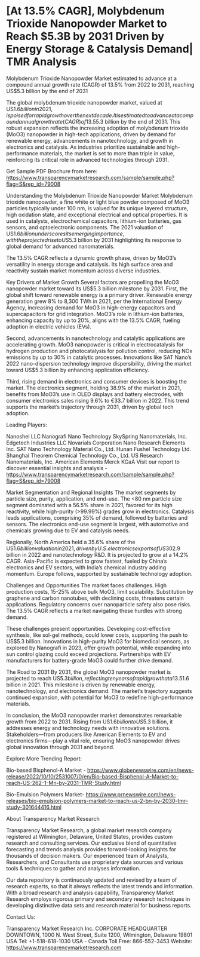 # [At 13.5% CAGR], Molybdenum Trioxide Nanopowder Market to Reach $5.3B by 2031 Driven by Energy Storage & Catalysis Demand| TMR Analysis
Molybdenum Trioxide Nanopowder Market estimated to advance at a compound annual growth rate (CAGR) of 13.5% from 2022 to 2031, reaching US$5.3 billion by the end of 2031

The global molybdenum trioxide nanopowder market, valued at US$1.6 billion in 2021, is poised for rapid growth over the next decade. It is estimated to advance at a compound annual growth rate (CAGR) of 13.5% from 2022 to 2031, reaching US$5.3 billion by the end of 2031. This robust expansion reflects the increasing adoption of molybdenum trioxide (MoO3) nanopowder in high-tech applications, driven by demand for renewable energy, advancements in nanotechnology, and growth in electronics and catalysis. As industries prioritize sustainable and high-performance materials, the market is set to more than triple in value, reinforcing its critical role in advanced technologies through 2031.

Get Sample PDF Brochure from here: https://www.transparencymarketresearch.com/sample/sample.php?flag=S&rep_id=79008

Understanding the Molybdenum Trioxide Nanopowder Market
Molybdenum trioxide nanopowder, a fine white or light blue powder composed of MoO3 particles typically under 100 nm, is valued for its unique layered structure, high oxidation state, and exceptional electrical and optical properties. It is used in catalysts, electrochemical capacitors, lithium-ion batteries, gas sensors, and optoelectronic components. The 2021 valuation of US$1.6 billion underscores its emerging importance, with the projected rise to US$5.3 billion by 2031 highlighting its response to global demand for advanced nanomaterials.

The 13.5% CAGR reflects a dynamic growth phase, driven by MoO3’s versatility in energy storage and catalysis. Its high surface area and reactivity sustain market momentum across diverse industries.

Key Drivers of Market Growth
Several factors are propelling the MoO3 nanopowder market toward its US$5.3 billion milestone by 2031. First, the global shift toward renewable energy is a primary driver. Renewable energy generation grew 8% to 8,300 TWh in 2021, per the International Energy Agency, increasing demand for MoO3 in high-energy capacitors and supercapacitors for grid integration. MoO3’s role in lithium-ion batteries, enhancing capacity by up to 20%, aligns with the 13.5% CAGR, fueling adoption in electric vehicles (EVs).

Second, advancements in nanotechnology and catalytic applications are accelerating growth. MoO3 nanopowder is critical in electrocatalysis for hydrogen production and photocatalysis for pollution control, reducing NOx emissions by up to 30% in catalytic processes. Innovations like SAT Nano’s 2022 nano-dispersion technology improve dispersibility, driving the market toward US$5.3 billion by enhancing application efficiency.

Third, rising demand in electronics and consumer devices is boosting the market. The electronics segment, holding 38.9% of the market in 2021, benefits from MoO3’s use in OLED displays and battery electrodes, with consumer electronics sales rising 9.6% to €33.7 billion in 2022. This trend supports the market’s trajectory through 2031, driven by global tech adoption.

Leading Players:

Nanoshel LLC
Nanografi Nano Technology
SkySpring Nanomaterials, Inc.
Edgetech Industries LLC
Novarials Corporation
Nano Research Elements Inc.
SAT Nano Technology Material Co., Ltd.
Hunan Fushel Technology Ltd.
Shanghai Theorem Chemical Technology Co., Ltd.
US Research Nanomaterials, Inc.
American Elements
Merck KGaA
Visit our report to discover essential insights and analysis - https://www.transparencymarketresearch.com/sample/sample.php?flag=S&rep_id=79008

Market Segmentation and Regional Insights
The market segments by particle size, purity, application, and end-use. The <80 nm particle size segment dominated with a 56.5% share in 2021, favored for its high reactivity, while high-purity (>99.99%) grades grow in electronics. Catalysis leads applications, comprising 35% of demand, followed by batteries and sensors. The electronics end-use segment is largest, with automotive and chemicals growing due to EV and catalysis needs.

Regionally, North America held a 35.6% share of the US$1.6 billion valuation in 2021, driven by U.S. electronics exports of US$302.9 billion in 2022 and nanotechnology R&D. It is projected to grow at a 14.2% CAGR. Asia-Pacific is expected to grow fastest, fueled by China’s electronics and EV sectors, with India’s chemical industry adding momentum. Europe follows, supported by sustainable technology adoption.

Challenges and Opportunities
The market faces challenges. High production costs, 15-25% above bulk MoO3, limit scalability. Substitution by graphene and carbon nanotubes, with declining costs, threatens certain applications. Regulatory concerns over nanoparticle safety also pose risks. The 13.5% CAGR reflects a market navigating these hurdles with strong demand.

These challenges present opportunities. Developing cost-effective synthesis, like sol-gel methods, could lower costs, supporting the push to US$5.3 billion. Innovations in high-purity MoO3 for biomedical sensors, as explored by Nanografi in 2023, offer growth potential, while expanding into sun control glazing could exceed projections. Partnerships with EV manufacturers for battery-grade MoO3 could further drive demand.

The Road to 2031
By 2031, the global MoO3 nanopowder market is projected to reach US$5.3 billion, reflecting ten years of rapid growth at a 13.5% CAGR from US$1.6 billion in 2021. This milestone is driven by renewable energy, nanotechnology, and electronics demand. The market’s trajectory suggests continued expansion, with potential for MoO3 to redefine high-performance materials.

In conclusion, the MoO3 nanopowder market demonstrates remarkable growth from 2022 to 2031. Rising from US$1.6 billion to US$5.3 billion, it addresses energy and technology needs with innovative solutions. Stakeholders—from producers like American Elements to EV and electronics firms—play a vital role, ensuring MoO3 nanopowder drives global innovation through 2031 and beyond.

Explore More Trending Report:

Bio-based Bisphenol-A Market - https://www.globenewswire.com/en/news-release/2022/10/10/2531007/0/en/Bio-based-Bisphenol-A-Market-to-reach-US-262-1-Mn-by-2031-TMR-Study.html 

Bio-Emulsion Polymers Market- https://www.prnewswire.com/news-releases/bio-emulsion-polymers-market-to-reach-us-2-bn-by-2030-tmr-study-301644416.html 

About Transparency Market Research

Transparency Market Research, a global market research company registered at Wilmington, Delaware, United States, provides custom research and consulting services. Our exclusive blend of quantitative forecasting and trends analysis provides forward-looking insights for thousands of decision makers. Our experienced team of Analysts, Researchers, and Consultants use proprietary data sources and various tools & techniques to gather and analyses information.

Our data repository is continuously updated and revised by a team of research experts, so that it always reflects the latest trends and information. With a broad research and analysis capability, Transparency Market Research employs rigorous primary and secondary research techniques in developing distinctive data sets and research material for business reports.

Contact Us:

Transparency Market Research Inc.
CORPORATE HEADQUARTER DOWNTOWN,
1000 N. West Street,
Suite 1200, Wilmington, Delaware 19801 USA
Tel: +1-518-618-1030
USA - Canada Toll Free: 866-552-3453
Website: https://www.transparencymarketresearch.com
